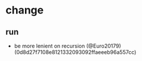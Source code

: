 # change

## run

* be more lenient on  recursion (@Euro20179) (0d8d27f7108e8121332093092ffaeeeb96a557cc)


